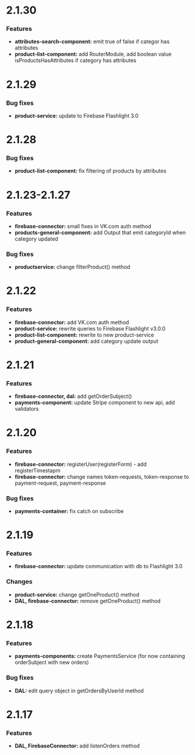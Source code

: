 # 2.1.30

### Features 

* **attributes-search-component:** emit true of false if categor has attributes
* **product-list-component:** add RouterModule, add boolean value isProductsHasAttributes if category has attributes

# 2.1.29

### Bug fixes 

* **product-service:** update to Firebase Flashlight 3.0

# 2.1.28

### Bug fixes 

* **product-list-component:** fix filtering of products by attributes

# 2.1.23-2.1.27

### Features 

* **firebase-connector:** small fixes in VK.com auth method
* **products-general-component:** add Output that emit categoryId when category updated

### Bug fixes 

* **productservice:** change filterProduct() method

# 2.1.22

### Features 

* **firebase-connector:** add VK.com auth method
* **product-service:** rewrite queries to Firebase Flashlight v3.0.0
* **product-list-component:** rewrite to new product-service
* **product-general-component:** add category update output



# 2.1.21

### Features 

* **firebase-connector, dal:** add getOrderSubject()
* **payments-component:** update Stripe component to new api, add validators

# 2.1.20

### Features

* **firebase-connector:** registerUser(registerForm) - add registerTimestapm
* **firebase-connector:** change names token-requests, token-response to payment-request, payment-response

### Bug fixes 

* **payments-container:** fix catch on subscribe

# 2.1.19

### Features

* **firebase-connector:** update communication with db to Flashlight 3.0

### Changes 

* **product-service:** change getOneProduct() method
* **DAL, firebase-connector:** remove getOneProduct() method
 
# 2.1.18

### Features

* **payments-components:** create PaymentsService (for now containing orderSubject with new orders)

### Bug fixes 

* **DAL:** edit query object in getOrdersByUserId method

# 2.1.17

### Features 

* **DAL, FirebaseConnector:** add listenOrders method